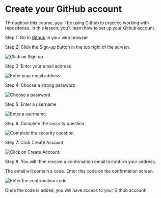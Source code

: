 # Create your GitHub account

Throughout this course, you'll be using Github to practice working with repositories. In this lesson, you'll learn how to set up your Github account.

Step 1: Go to [Github](https://github.com) in your web browser

Step 2: Click the Sign-up button in the top right of the screen.

![Click on Sign up. ](https://d3c33hcgiwev3.cloudfront.net/imageAssetProxy.v1/x-2fw01NSeytn8NNTWnsbw_9d8cd591fd7e4b6595dc41116af6c0e1_github_home.png?expiry=1750032000000&hmac=JXkl4YxfG-aEN54vdodInnSyJeDgGEwgj8vQHDlrmYs)

Step 3: Enter your email address

![Enter your email address. ](https://d3c33hcgiwev3.cloudfront.net/imageAssetProxy.v1/yuM0A-9QQAGjNAPvUNAB9w_4ae1a9556ea44c96ad661777850706e1_signup_email.png?expiry=1750032000000&hmac=pjBhbDRgb2508lDR7KCxtmyipDztMzEatGekMsjRmzw)

Step 4: Choose a strong password

![Choose a password. ](https://d3c33hcgiwev3.cloudfront.net/imageAssetProxy.v1/rCpvna8FToOqb52vBd6DOg_a21788b1043a4266912d31d70c5c3be1_signup_password.png?expiry=1750032000000&hmac=F5nugzL9BTDpingymrW-sUzV7rN3CaX5eMBx_N8UfHc)

Step 5: Enter a username

![Enter a username. ](https://d3c33hcgiwev3.cloudfront.net/imageAssetProxy.v1/xu-o3pR5Rx2vqN6UefcdaA_81cddfc0e24047a3a474753a017361e1_signup_username.png?expiry=1750032000000&hmac=V18D9fx93TBiouHoR9eDB8V1m-CHnpro1CyeXfMpA2c)

Step 6: Complete the security question

![Complete the security question. ](https://d3c33hcgiwev3.cloudfront.net/imageAssetProxy.v1/PAgMXtaZQdSIDF7WmRHU4g_b97f8ad6755a41d1b6a6cd6d32b55ee1_signup_security_question.png?expiry=1750032000000&hmac=pdGrwEGJj7I62ajgY1JVq7f0ndHDbRO0O5CFwC--AZM)

Step 7: Click Create Account

![Click on Create Account. ](https://d3c33hcgiwev3.cloudfront.net/imageAssetProxy.v1/0CdDY-UcT-SnQ2PlHH_kZA_610f214806f548f28e3965b2b0c11de1_signup_create_account.png?expiry=1750032000000&hmac=W9ZLhOvGRKRjexf0ZslsncphrYZT_xjN3AuArw0rfsc)

Step 8: You will then receive a confirmation email to confirm your address.

The email will contain a code. Enter this code on the confirmation screen.

![Enter the confirmation code. ](https://d3c33hcgiwev3.cloudfront.net/imageAssetProxy.v1/F2aoy0MTS-OmqMtDE8vj0A_595793937d754f148587fbb49cf27fe1_signup_enter_code.png?expiry=1750032000000&hmac=btPIbDwsRGF6tqicui8cTg048dHTM4h1X9z9MsflTZs)

Once the code is added, you will have access to your Github account!
